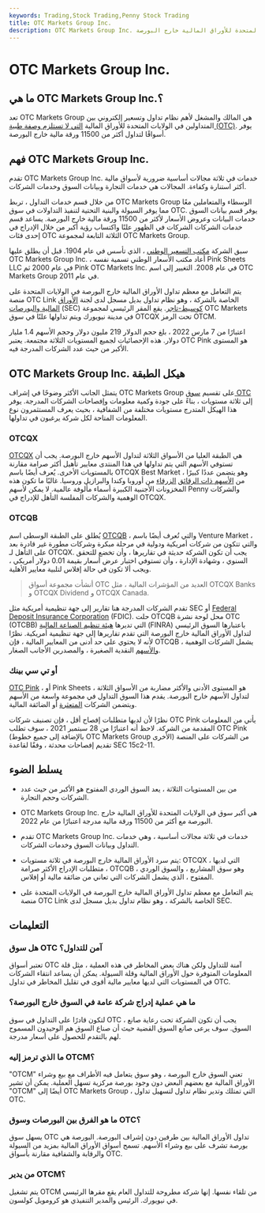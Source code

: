 ```yaml
---
keywords: Trading,Stock Trading,Penny Stock Trading
title: OTC Markets Group Inc.
description: OTC Markets Group Inc. هي المالك والمشغل لأكبر نظام تداول وتسعير إلكتروني في الولايات المتحدة للأوراق المالية خارج البورصة (OTC).
---
```


# OTC Markets Group Inc.
## ما هي OTC Markets Group Inc.؟

تعد OTC Markets Group هي المالك والمشغل لأهم نظام تداول وتسعير إلكتروني بين المتداولين في الولايات المتحدة للأوراق المالية [التي لا تستلزم وصفة طبية (OTC)](/otc). يوفر أسواقًا لتداول أكثر من 11500 ورقة مالية خارج البورصة.

## فهم OTC Markets Group Inc.

تقدم OTC Markets Group Inc. خدمات في ثلاثة مجالات أساسية ضرورية لأسواق مالية أكثر استنارة وكفاءة. المجالات هي خدمات التجارة وبيانات السوق وخدمات الشركات.

من خلال قسم خدمات التداول ، تربط OTC Markets Group الوسطاء والمتعاملين معًا مما يوفر السيولة والبنية التحتية لتنفيذ التداولات في سوق OTC. يوفر قسم بيانات السوق خدمات البيانات وعروض الأسعار لأكثر من 11500 ورقة مالية خارج البورصة. يساعد قسم خدمات الشركات الشركات في الظهور علنًا واكتساب رؤية أكبر من خلال الإدراج في إحدى فئات OTC الثلاثة التابعة لمجموعة OTC Markets Group.

سبق الشركة [مكتب التسعير الوطني](/national-quote-bureau) ، الذي تأسس في عام 1904. قبل أن يطلق عليها OTC Markets Group Inc. ، أعاد مكتب الأسعار الوطني تسمية نفسه Pink Sheets LLC في عام 2000 ثم Pink OTC Markets Inc. في عام 2008. التغيير إلى اسم OTC Markets Group في عام 2011.

يتم التعامل مع معظم تداول الأوراق المالية خارج البورصة في الولايات المتحدة على منصة OTC Link الخاصة بالشركة ، وهو نظام تداول بديل مسجل لدى لجنة [الأوراق المالية والبورصات](/sec) (SEC) [كوسيط-تاجر](/broker-dealer). يقع المقر الرئيسي لمجموعة OTC Markets في مدينة نيويورك ويتم تداولها علنًا في سوق OTCQX تحت الرمز OTCM.

اعتبارًا من 7 مارس 2022 ، بلغ حجم الدولار 219 مليون دولار وحجم الأسهم 1.4 مليار دولار. هذه الإحصائيات لجميع المستويات الثلاثة مجتمعة. يعتبر OTC Pink هو المستوى الأكبر من حيث عدد الشركات المدرجة فيه.

## OTC Markets Group Inc. هيكل الطبقة

يتمثل الجانب الأكثر وضوحًا في إشراف OTC Markets Group على تقسيم [سوق OTC](/over-the-countermarket) إلى ثلاثة مستويات ، بناءً على جودة وكمية معلومات وإفصاحات الشركات المدرجة. يوفر هذا الهيكل المتدرج مستويات مختلفة من الشفافية ، بحيث يعرف المستثمرون نوع المعلومات المتاحة لكل شركة يرغبون في تداولها.

### OTCQX

[OTCQX](/otcqx) هي الطبقة العليا من الأسواق الثلاثة لتداول الأسهم خارج البورصة. يجب أن تستوفي الأسهم التي يتم تداولها في هذا المنتدى معايير تأهيل أكثر صرامة مقارنة بالمستويات الأخرى. يُعرف أيضًا باسم OTCQX Best Market ، وهو يتضمن عددًا كبيرًا من [الأسهم ذات الرقائق](/bluechipstock) [الزرقاء](/bluechipstock) من أوروبا وكندا والبرازيل وروسيا. غالبًا ما تكون هذه المخزونات الأجنبية الكبيرة أسماء مألوفة عالمية. لا يمكن لأسهم Penny والشركات الوهمية والشركات المفلسة التأهل للإدراج في OTCQX.

### OTCQB

يُطلق على الطبقة الوسطى اسم [OTCQB](/otcqb) ، والتي تُعرف أيضًا باسم Venture Market ، والتي تتكون من شركات أمريكية ودولية في مرحلة مبكرة وشركات مطورة غير قادرة بعد على التأهل لـ OTCQX. يجب أن تكون الشركة حديثة في تقاريرها ، وأن تخضع للتحقق السنوي ، وشهادة الإدارة ، وأن تستوفي اختبار عرض أسعار بقيمة 0.01 دولار أمريكي ، ويجب ألا تكون في حالة إفلاس لتلبية معايير الأهلية.

> أنشأت مجموعة أسواق OTC العديد من المؤشرات المالية ، مثل OTCQX Banks و OTCQX Dividend و OTCQX Canada.

>

تقدم الشركات المدرجة هنا تقارير إلى جهة تنظيمية أمريكية مثل SEC أو [Federal Deposit Insurance Corporation](/fdic) (FDIC). حلت OTCQB محل لوحة نشرة OTC (OTCBB) التي تديرها [هيئة تنظيم الصناعة المالية](/finra) (FINRA) باعتبارها السوق الرئيسي لتداول الأوراق المالية خارج البورصة التي تقدم تقاريرها إلى جهة تنظيمية أمريكية. نظرًا لأنه لا يحتوي على حد أدنى من المعايير المالية ، فإن OTCQB يشمل الشركات الوهمية ، [والأسهم](/pennystock) النقدية الصغيرة ، والمصدرين الأجانب الصغار.

### أو تي سي بينك

[OTC Pink](/otc-pink) ، أو Pink Sheets ، هو المستوى الأدنى والأكثر مضاربة من الأسواق الثلاثة لتداول الأسهم خارج البورصة. يقدم هذا السوق التداول في مجموعة واسعة من الأسهم ويتضمن الشركات [المتعثرة](/default2) أو الضائقة المالية.

نظرًا لأن لديها متطلبات إفصاح أقل ، فإن تصنيف شركات OTC Pink يأتي من المعلومات المقدمة من الشركة. لاحظ أنه اعتبارًا من 28 سبتمبر 2021 ، سوف تطلب OTC Pink (بالإضافة إلى جميع خطوط OTC Markets Group الأخرى) من الشركات على المنصة تقديم إفصاحات محدثة ، وفقًا لقاعدة SEC 15c2-11.

## يسلط الضوء

- من بين المستويات الثلاثة ، يعد السوق الوردي المفتوح هو الأكبر من حيث عدد الشركات وحجم التجارة.

- OTC Markets Group Inc. هي أكبر سوق في الولايات المتحدة للأوراق المالية خارج البورصة مع أكثر من 11500 ورقة مالية مدرجة اعتبارًا من عام 2022.

- تقدم OTC Markets Group Inc. خدمات في ثلاثة مجالات أساسية ، وهي خدمات التداول وبيانات السوق وخدمات الشركات.

- يتم سرد الأوراق المالية خارج البورصة في ثلاثة مستويات: OTCQX ، التي لديها متطلبات الإدراج الأكثر صرامة ، OTCQB ، وهو سوق المشاريع ، والسوق الوردي المفتوح ، الذي يشمل الشركات التي تعاني من ضائقة مالية أو إفلاس.

- يتم التعامل مع معظم تداول الأوراق المالية خارج البورصة في الولايات المتحدة على منصة OTC Link الخاصة بالشركة ، وهو نظام تداول بديل مسجل لدى SEC.

## التعليمات

### هل سوق OTC آمن للتداول؟

تعتبر أسواق OTC آمنة للتداول ولكن هناك بعض المخاطر في هذه العملية ، مثل قلة المعلومات المتوفرة حول الأوراق المالية وقلة السيولة. يمكن أن يساعد انتقاء الشركات في المستويات التي لديها معايير مالية أقوى في تقليل المخاطر في تداول OTC.

### ما هي عملية إدراج شركة عامة في السوق خارج البورصة؟

لتكون قادرًا على التداول في سوق OTC ، يجب أن تكون الشركة تحت رعاية صانع السوق. سوف يرعى صانع السوق القضية حيث أن صناع السوق هم الوحيدون المسموح لهم بالتقدم للحصول على أسعار مدرجة.

### ما الذي ترمز إليه OTCM؟

"OTCM" تعني السوق خارج البورصة ، وهو سوق يتعامل فيه الأطراف مع بيع وشراء الأوراق المالية مع بعضهم البعض دون وجود بورصة مركزية تسهل العملية. يمكن أن تشير "OTCM" أيضًا إلى OTC Markets Group ، التي تمتلك وتدير نظام تداول لتسهيل تداول OTC.

### ما هو الفرق بين البورصات وسوق OTC؟

يسهل سوق OTC تداول الأوراق المالية بين طرفين دون إشراف البورصة. البورصة هي بورصة تشرف على بيع وشراء الأسهم. تسمح أسواق الأوراق المالية بمزيد من السيولة والرقابة والشفافية مقارنة بأسواق OTC.

### من يدير OTCM؟

يتم تشغيل OTCM من تلقاء نفسها. إنها شركة مطروحة للتداول العام يقع مقرها الرئيسي في نيويورك. الرئيس والمدير التنفيذي هو كرومويل كولسون.

